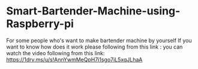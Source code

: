 # Smart-Bartender-Machine-using-Raspberry-pi
For some people who's want to make bartender machine by yourself
If you want to know how does it work please following from this link : you can watch the video following from this link:
https://1drv.ms/u/s!AnnYwmMeQpH7i1sgo7iL5xqJLhaA
